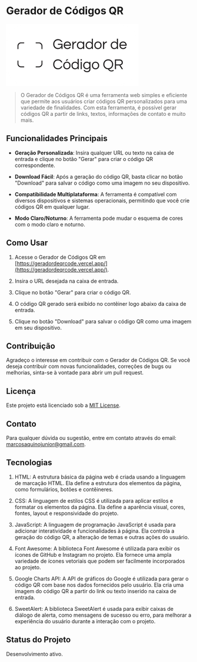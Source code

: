 # Gerador de Códigos QR

![Gerador de Códigos QR](/IMG/LOGO.png)

> O Gerador de Códigos QR é uma ferramenta web simples e eficiente que permite aos usuários criar códigos QR personalizados para uma variedade de finalidades. Com esta ferramenta, é possível gerar códigos QR a partir de links, textos, informações de contato e muito mais.

## Funcionalidades Principais

- **Geração Personalizada**: Insira qualquer URL ou texto na caixa de entrada e clique no botão "Gerar" para criar o código QR correspondente.

- **Download Fácil**: Após a geração do código QR, basta clicar no botão "Download" para salvar o código como uma imagem no seu dispositivo.

- **Compatibilidade Multiplataforma**: A ferramenta é compatível com diversos dispositivos e sistemas operacionais, permitindo que você crie códigos QR em qualquer lugar.

- **Modo Claro/Noturno**: A ferramenta pode mudar o esquema de cores com o modo claro e noturno.


## Como Usar

1. Acesse o Gerador de Códigos QR em [https://geradordeqrcode.vercel.app/](https://geradordeqrcode.vercel.app/).

2. Insira o URL desejada na caixa de entrada.

3. Clique no botão "Gerar" para criar o código QR.

4. O código QR gerado será exibido no contêiner logo abaixo da caixa de entrada.

5. Clique no botão "Download" para salvar o código QR como uma imagem em seu dispositivo.

## Contribuição

Agradeço o interesse em contribuir com o Gerador de Códigos QR. Se você deseja contribuir com novas funcionalidades, correções de bugs ou melhorias, sinta-se à vontade para abrir um pull request.

## Licença

Este projeto está licenciado sob a [MIT License](LICENSE).

## Contato

Para qualquer dúvida ou sugestão, entre em contato através do email: marcosaquinojunior@gmail.com.

## Tecnologias

1. HTML: A estrutura básica da página web é criada usando a linguagem de marcação HTML. Ela define a estrutura dos elementos da página, como formulários, botões e contêineres.

2. CSS: A linguagem de estilos CSS é utilizada para aplicar estilos e formatar os elementos da página. Ela define a aparência visual, cores, fontes, layout e responsividade do projeto.

3. JavaScript: A linguagem de programação JavaScript é usada para adicionar interatividade e funcionalidades à página. Ela controla a geração do código QR, a alteração de temas e outras ações do usuário.

4. Font Awesome: A biblioteca Font Awesome é utilizada para exibir os ícones de GitHub e Instagram no projeto. Ela fornece uma ampla variedade de ícones vetoriais que podem ser facilmente incorporados ao projeto.

5. Google Charts API: A API de gráficos do Google é utilizada para gerar o código QR com base nos dados fornecidos pelo usuário. Ela cria uma imagem do código QR a partir do link ou texto inserido na caixa de entrada.

6. SweetAlert: A biblioteca SweetAlert é usada para exibir caixas de diálogo de alerta, como mensagens de sucesso ou erro, para melhorar a experiência do usuário durante a interação com o projeto.

## Status do Projeto

Desenvolvimento ativo.
